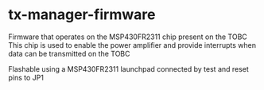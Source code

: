 # tx-manager-firmware
Firmware that operates on the MSP430FR2311 chip present on the TOBC
This chip is used to enable the power amplifier and provide interrupts when data can be transmitted on the TOBC

Flashable using a MSP430FR2311 launchpad connected by test and reset pins to JP1

